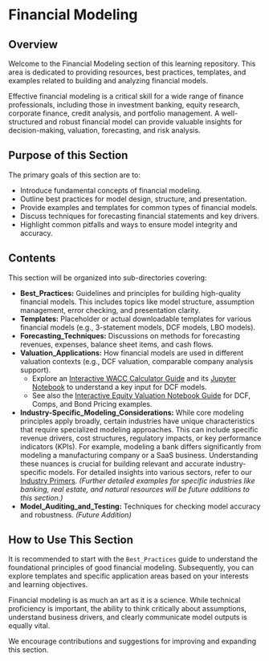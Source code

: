 # Financial Modeling

## Overview

Welcome to the Financial Modeling section of this learning repository. This area is dedicated to providing resources, best practices, templates, and examples related to building and analyzing financial models.

Effective financial modeling is a critical skill for a wide range of finance professionals, including those in investment banking, equity research, corporate finance, credit analysis, and portfolio management. A well-structured and robust financial model can provide valuable insights for decision-making, valuation, forecasting, and risk analysis.

## Purpose of this Section

The primary goals of this section are to:

*   Introduce fundamental concepts of financial modeling.
*   Outline best practices for model design, structure, and presentation.
*   Provide examples and templates for common types of financial models.
*   Discuss techniques for forecasting financial statements and key drivers.
*   Highlight common pitfalls and ways to ensure model integrity and accuracy.

## Contents

This section will be organized into sub-directories covering:

*   **Best_Practices:** Guidelines and principles for building high-quality financial models. This includes topics like model structure, assumption management, error checking, and presentation clarity.
*   **Templates:** Placeholder or actual downloadable templates for various financial models (e.g., 3-statement models, DCF models, LBO models).
*   **Forecasting_Techniques:** Discussions on methods for forecasting revenues, expenses, balance sheet items, and cash flows.
*   **Valuation_Applications:** How financial models are used in different valuation contexts (e.g., DCF valuation, comparable company analysis support).
    *   Explore an [Interactive WACC Calculator Guide](../Interactive_Notebooks/Valuation_Components/README.md) and its [Jupyter Notebook](../Interactive_Notebooks/Valuation_Components/InteractiveWACCCalculatorNotebook.ipynb) to understand a key input for DCF models.
    *   See also the [Interactive Equity Valuation Notebook Guide](../Interactive_Notebooks/Financial_Modeling/README.md) for DCF, Comps, and Bond Pricing examples.
*   **Industry-Specific_Modeling_Considerations:** While core modeling principles apply broadly, certain industries have unique characteristics that require specialized modeling approaches. This can include specific revenue drivers, cost structures, regulatory impacts, or key performance indicators (KPIs). For example, modeling a bank differs significantly from modeling a manufacturing company or a SaaS business. Understanding these nuances is crucial for building relevant and accurate industry-specific models. For detailed insights into various sectors, refer to our [Industry Primers](../primers/index.html). *(Further detailed examples for specific industries like banking, real estate, and natural resources will be future additions to this section.)*
*   **Model_Auditing_and_Testing:** Techniques for checking model accuracy and robustness. *(Future Addition)*

## How to Use This Section

It is recommended to start with the `Best_Practices` guide to understand the foundational principles of good financial modeling. Subsequently, you can explore templates and specific application areas based on your interests and learning objectives.

Financial modeling is as much an art as it is a science. While technical proficiency is important, the ability to think critically about assumptions, understand business drivers, and clearly communicate model outputs is equally vital.

We encourage contributions and suggestions for improving and expanding this section.
